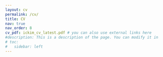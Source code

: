 ```yaml
---
layout: cv
permalink: /cv/
title: CV
nav: true
nav_order: 8
cv_pdf: ickim_cv_latest.pdf # you can also use external links here
#description: This is a description of the page. You can modify it in '_pages/cv.md'. You can also change or remove the top pdf download button.
# toc:
#   sidebar: left
---
```

